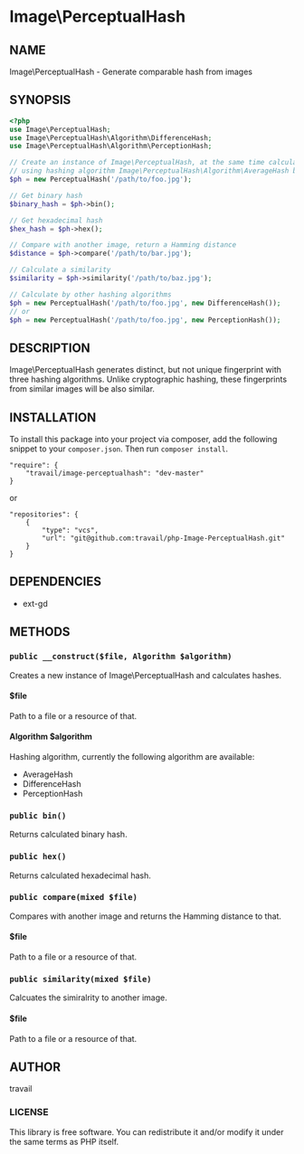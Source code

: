 Image\PerceptualHash
========

## NAME

Image\PerceptualHash - Generate comparable hash from images

## SYNOPSIS

```php
<?php
use Image\PerceptualHash;
use Image\PerceptualHash\Algorithm\DifferenceHash;
use Image\PerceptualHash\Algorithm\PerceptionHash;

// Create an instance of Image\PerceptualHash, at the same time calculate hashes
// using hashing algorithm Image\PerceptualHash\Algorithm\AverageHash by default
$ph = new PerceptualHash('/path/to/foo.jpg');

// Get binary hash
$binary_hash = $ph->bin();

// Get hexadecimal hash
$hex_hash = $ph->hex();

// Compare with another image, return a Hamming distance
$distance = $ph->compare('/path/to/bar.jpg');

// Calculate a similarity
$similarity = $ph->similarity('/path/to/baz.jpg');

// Calculate by other hashing algorithms
$ph = new PerceptualHash('/path/to/foo.jpg', new DifferenceHash());
// or
$ph = new PerceptualHash('/path/to/foo.jpg', new PerceptionHash());
```

## DESCRIPTION

Image\PerceptualHash generates distinct, but not unique fingerprint with three hashing algorithms. Unlike cryptographic hashing, these fingerprints from similar images will be also similar.

## INSTALLATION

To install this package into your project via composer, add the following snippet to your `composer.json`. Then run `composer install`.

```
"require": {
    "travail/image-perceptualhash": "dev-master"
}
```

or

```
"repositories": {
    {
        "type": "vcs",
        "url": "git@github.com:travail/php-Image-PerceptualHash.git"
    }
}
```

## DEPENDENCIES

* ext-gd

## METHODS

### `public __construct($file, Algorithm $algorithm)`

Creates a new instance of Image\PerceptualHash and calculates hashes.

#### $file

Path to a file or a resource of that.

#### Algorithm $algorithm

Hashing algorithm, currently the following algorithm are available:

* AverageHash
* DifferenceHash
* PerceptionHash

### `public bin()`

Returns calculated binary hash.

### `public hex()`

Returns calculated hexadecimal hash.

### `public compare(mixed $file)`

Compares with another image and returns the Hamming distance to that.

#### $file

Path to a file or a resource of that.

### `public similarity(mixed $file)`

Calcuates the simiralrity to another image.

#### $file

Path to a file or a resource of that.

## AUTHOR

travail

### LICENSE

This library is free software. You can redistribute it and/or modify it under the same terms as PHP itself.
